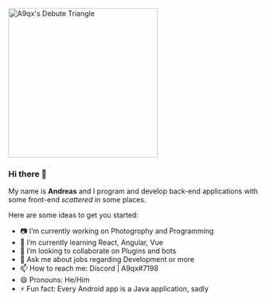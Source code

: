 <img src="https://www.a9qx.xyz/aboutme.42e27e52.png" alt="A9qx's Debute Triangle" width="300"/>

### Hi there 👋

My name is **Andreas** and I program and develop back-end applications with some front-end _scattered_ in some places.

Here are some ideas to get you started:

- 📷 I’m currently working on Photogrophy and Programming
- 🌱 I’m currently learning React, Angular, Vue
- 👯 I’m looking to collaborate on Plugins and bots
- 💬 Ask me about jobs regarding Development or more
- 📫 How to reach me: Discord | A9qx#7198
- 😄 Pronouns: He/Him
- ⚡ Fun fact: Every Android app is a Java application, sadly

